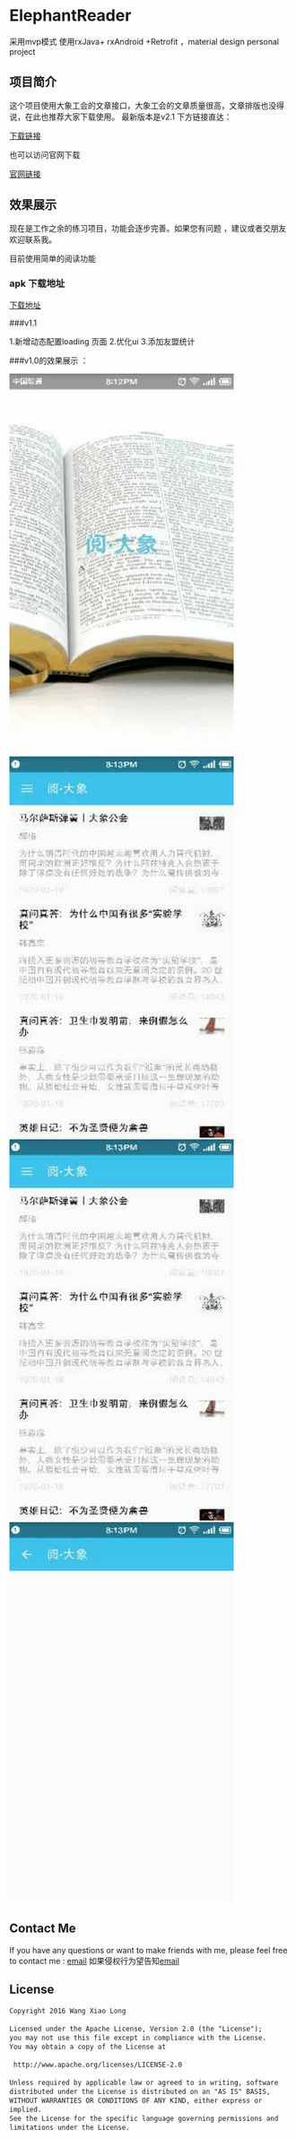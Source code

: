 # ElephantReader
 采用mvp模式 使用rxJava+ rxAndroid +Retrofit  ，material design personal project 

##  项目简介
 这个项目使用大象工会的文章接口，大象工会的文章质量很高，文章排版也没得说，在此也推荐大家下载使用。
 最新版本是v2.1 下方链接直达：
 
 [下载链接](http://static.idaxiang.org/app/idaxiang_v2.1.0.apk)
 
 也可以访问官网下载
 
 [官网链接](http://idaxiang.org/)

## 效果展示

现在是工作之余的练习项目，功能会逐步完善。如果您有问题 ，建议或者交朋友欢迎联系我。 

目前使用简单的阅读功能

### apk 下载地址
 [下载地址](https://www.pgyer.com/R5Cn)
 
###v1.1

 1.新增动态配置loading 页面
 2.优化ui
 3.添加友盟统计



###v1.0的效果展示 ：

<img src="/gif/Gif_4.gif" alt="sample4" title="sample" width="400" height="680" />

<img src="/gif/Gif_3.gif" alt="sample3" title="sample" width="400" height="680" />

<img src="/gif/Gif_2.gif" alt="sample2" title="sample" width="400" height="680" />

<img src="/gif/Gif_1.gif" alt="sample1" title="sample" width="400" height="680" />


## Contact Me

If you have any questions or want to make friends with me, please feel free to contact me : [email](mailto:wxlwxl2012@163.com "Welcome to contact me")
如果侵权行为望告知[email](mailto:wxlwxl2012@163.com "you have trouble")


## License

    Copyright 2016 Wang Xiao Long

	Licensed under the Apache License, Version 2.0 (the "License");
	you may not use this file except in compliance with the License.
	You may obtain a copy of the License at

     http://www.apache.org/licenses/LICENSE-2.0

	Unless required by applicable law or agreed to in writing, software
	distributed under the License is distributed on an "AS IS" BASIS,
	WITHOUT WARRANTIES OR CONDITIONS OF ANY KIND, either express or implied.
	See the License for the specific language governing permissions and
	limitations under the License.

